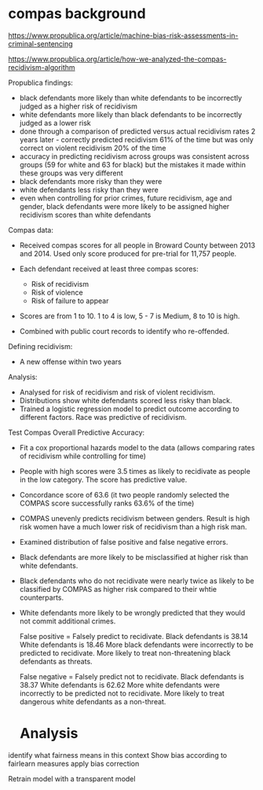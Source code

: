 # compas background

https://www.propublica.org/article/machine-bias-risk-assessments-in-criminal-sentencing

https://www.propublica.org/article/how-we-analyzed-the-compas-recidivism-algorithm

Propublica findings:
- black defendants more likely than white defendants to be incorrectly judged as a higher risk of recidivism
- white defendants more likely than black defendants to be incorrectly judged as a lower risk
- done through a comparison of predicted versus actual recidivism rates 2 years later - correctly predicted recidivism 61% of the time but was only correct on violent recidivism 20% of the time
- accuracy in predicting recidivism across groups was consistent across groups (59 for white and 63 for black) but the mistakes it made within these groups was very different
- black defendants more risky than they were
- white defendants less risky than they were
- even when controlling for prior crimes, future recidivism, age and gender, black defendants were more likely to be assigned higher recidivism scores than white defendants

Compas data:
- Received compas scores for all people in Broward County between 2013 and 2014. Used only score produced for pre-trial for 11,757 people.

- Each defendant received at least three compas scores:
  - Risk of recidivism
  - Risk of violence
  - Risk of failure to appear
- Scores are from 1 to 10. 1 to 4 is low, 5 - 7 is Medium, 8 to 10 is high.
- Combined with public court records to identify who re-offended.

Defining recidivism:
- A new offense within two years


Analysis:
- Analysed for risk of recidivism and risk of violent recidivism.
- Distributions show white defendants scored less risky than black.
- Trained a logistic regression model to predict outcome according to different factors. Race was predictive of recidivism.


Test Compas Overall Predictive Accuracy:
- Fit a cox proportional hazards model to the data (allows comparing rates of recidivism while controlling for time)
- People with high scores were 3.5 times as likely to recidivate as people in the low category. The score has predictive value.
- Concordance score of 63.6 (it two people randomly selected the COMPAS score successfully ranks 63.6% of the time)
- COMPAS unevenly predicts recidivism between genders. Result is high risk women have a much lower risk of recidivism than a high risk man.
- Examined distribution of false positive and false negative errors.
- Black defendants are more likely to be misclassified at higher risk than white defendants.
- Black defendants who do not recidivate were nearly twice as likely to be classified by COMPAS as higher risk compared to their whtie counterparts.
- White defendants more likely to be wrongly predicted that they would not commit additional crimes.

  False positive = Falsely predict to recidivate.
  Black defendants is 38.14
  White defendants is 18.46
  More black defendants were incorrectly to be predicted to recidivate. More likely to treat non-threatening black defendants as threats.

  False negative = Falsely predict not to recidivate.
  Black defendants is 38.37
  White defendants is 62.62
  More white defendants were incorrectly to be predicted not to recidivate. More likely to treat dangerous white defendants as a non-threat.

  # Analysis
identify what fairness means in this context
Show bias according to fairlearn measures
apply bias correction


Retrain model with a transparent model
